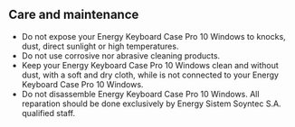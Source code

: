 ## Care and maintenance
- Do not expose your Energy Keyboard Case Pro 10 Windows to knocks, dust, direct sunlight or high temperatures.
- Do not use corrosive nor abrasive cleaning products.
- Keep your Energy Keyboard Case Pro 10 Windows clean and without dust, with a soft and dry cloth, while is not connected to your Energy Keyboard Case Pro 10 Windows.
- Do not disassemble Energy Keyboard Case Pro 10 Windows. All reparation should be done exclusively by Energy Sistem Soyntec S.A. qualified staff.


